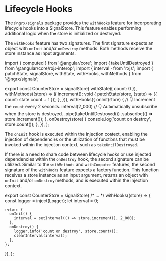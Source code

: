 # Lifecycle Hooks

The `@ngrx/signals` package provides the `withHooks` feature for incorporating lifecycle hooks into a SignalStore.
This feature enables performing additional logic when the store is initialized or destroyed.

The `withHooks` feature has two signatures.
The first signature expects an object with `onInit` and/or `onDestroy` methods.
Both methods receive the store instance as input arguments.

<code-example header="counter.store.ts">

import { computed } from '@angular/core';
import { takeUntilDestroyed } from '@angular/core/rxjs-interop';
import { interval } from 'rxjs';
import { patchState, signalStore, withState, withHooks, withMethods } from '@ngrx/signals';

export const CounterStore = signalStore(
  withState({ count: 0 }),
  withMethods((store) => ({
    increment(): void {
      patchState(store, (state) => ({ count: state.count + 1 }));
    },
  })),
  withHooks({
    onInit(store) {
      // 👇 Increment the `count` every 2 seconds.
      interval(2_000)
        // 👇 Automatically unsubscribe when the store is destroyed.
        .pipe(takeUntilDestroyed())
        .subscribe(() => store.increment());
    },
    onDestroy(store) {
      console.log('count on destroy', store.count());
    },
  }),
);

</code-example>

The `onInit` hook is executed within the injection context, enabling the injection of dependencies or the utilization of functions that must be invoked within the injection context, such as `takeUntilDestroyed`.


If there is a need to share code between lifecycle hooks or use injected dependencies within the `onDestroy` hook, the second signature can be utilized.
Similar to the `withMethods` and `withComputed` features, the second signature of the `withHooks` feature expects a factory function.
This function receives a store instance as an input argument, returns an object with `onInit` and/or `onDestroy` methods, and is executed within the injection context.

<code-example header="counter.store.ts">

export const CounterStore = signalStore(
  /* ... */
  withHooks((store) => {
    const logger = inject(Logger);
    let interval = 0;

    return {
      onInit() {
        interval = setInterval(() => store.increment(), 2_000);
      },
      onDestroy() {
        logger.info('count on destroy', store.count());
        clearInterval(interval);
      },
    };
  }),
);

</code-example>
